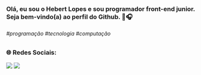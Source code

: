 <h3>Olá, eu sou o Hebert Lopes e sou programador front-end junior. Seja bem-vindo(a) ao perfil do Github. 🖖🎧</h3>

<h6> #programação #tecnologia #computação</h6>

##

<h3> 🌐 Redes Sociais: <br></h3>

<a href="https://www.linkedin.com/in/hebert-lopes-18465a1b9" target="_blank"><img src="https://img.shields.io/badge/-LinkedIn-%230077B5?style=for-the-badge&logo=linkedin&logoColor=white" target="_blank"></a>
<a href = "mailto:hebertlopes130@gmail.com"><img src="https://img.shields.io/badge/Gmail-D14836?style=for-the-badge&logo=gmail&logoColor=white" target="_blank"></a>
